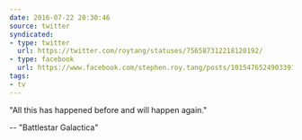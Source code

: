 ```yaml
---
date: 2016-07-22 20:30:46
source: twitter
syndicated:
- type: twitter
  url: https://twitter.com/roytang/statuses/756587312218120192/
- type: facebook
  url: https://www.facebook.com/stephen.roy.tang/posts/10154765249033912
tags:
- tv
---
```


"All this has happened before and will happen again."

-- "Battlestar Galactica"